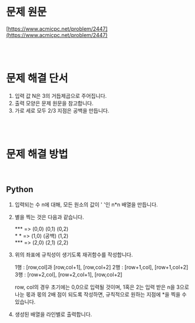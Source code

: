# 문제 원문

[https://www.acmicpc.net/problem/2447](https://www.acmicpc.net/problem/2447)

<br><br>

# 문제 해결 단서

1. 입력 값 N은 3의 거듭제곱으로 주어집니다.
2. 출력 모양은 문제 원문을 참고합니다.
3. 가로 세로 모두 2/3 지점은 공백을 만듭니다.

<br><br>

# 문제 해결 방법

<br>

## Python

1. 입력되는 수 n에 대해, 모든 원소의 값이 ' '인 n\*n 배열을 만듭니다.
2. 별을 찍는 것은 다음과 같습니다.

   \*\*\* => (0,0) (0,1) (0,2)  
   \* \* => (1,0) (공백) (1,2)  
   \*\*\* => (2,0) (2,1) (2,2)

3. 위의 좌표에 규칙성이 생기도록 재귀함수를 작성합니다.

   1행 : [row,col]과 [row,col+1], [row,col+2]
   2행 : [row+1,col], [row+1,col+2]
   3행 : [row+2,col], [row+2,col+1], [row,col+2]

   row, col의 경우 초기에는 0,0으로 입력될 것이며, 1혹은 2는 입력 받은 n을 3으로 나눈 몫과 몫의 2배 점이 되도록 작성하면, 규칙적으로 원하는 지점에 \*을 찍을 수 있습니다.

4. 생성된 배열을 라인별로 출력합니다.
